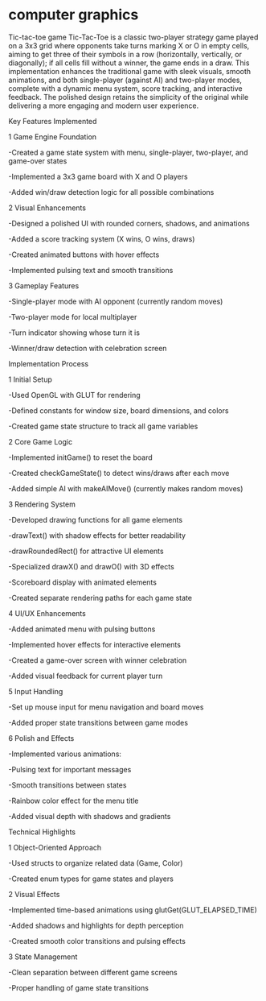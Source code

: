 # computer graphics
Tic-tac-toe game
Tic-Tac-Toe is a classic two-player strategy game played on a 3x3 grid where opponents take turns marking X or O in empty cells, aiming to get three of their symbols in a row (horizontally, vertically, or diagonally); if all cells fill without a winner, the game ends in a draw. This implementation enhances the traditional game with sleek visuals, smooth animations, and both single-player (against AI) and two-player modes, complete with a dynamic menu system, score tracking, and interactive feedback. The polished design retains the simplicity of the original while delivering a more engaging and modern user experience.
       
Key Features Implemented

1 Game Engine Foundation
   
   -Created a game state system with menu, single-player, two-player, and game-over states
   
   -Implemented a 3x3 game board with X and O players
   
   -Added win/draw detection logic for all possible combinations

2 Visual Enhancements
   
   -Designed a polished UI with rounded corners, shadows, and animations
   
   -Added a score tracking system (X wins, O wins, draws)
  
   -Created animated buttons with hover effects
  
   -Implemented pulsing text and smooth transitions

3 Gameplay Features
  
  -Single-player mode with AI opponent (currently random moves)
  
  -Two-player mode for local multiplayer
  
  -Turn indicator showing whose turn it is
  
  -Winner/draw detection with celebration screen

Implementation Process

1 Initial Setup
  
  -Used OpenGL with GLUT for rendering
  
  -Defined constants for window size, board dimensions, and colors
  
  -Created game state structure to track all game variables

2 Core Game Logic
  
  -Implemented initGame() to reset the board
  
  -Created checkGameState() to detect wins/draws after each move
  
  -Added simple AI with makeAIMove() (currently makes random moves)

3 Rendering System
  
  -Developed drawing functions for all game elements
  
  -drawText() with shadow effects for better readability
  
  -drawRoundedRect() for attractive UI elements
  
  -Specialized drawX() and drawO() with 3D effects
  
  -Scoreboard display with animated elements
  
  -Created separate rendering paths for each game state

4 UI/UX Enhancements
  
  -Added animated menu with pulsing buttons
  
  -Implemented hover effects for interactive elements
  
  -Created a game-over screen with winner celebration
  
  -Added visual feedback for current player turn

5 Input Handling
  
  -Set up mouse input for menu navigation and board moves
  
  -Added proper state transitions between game modes

6 Polish and Effects
  
  -Implemented various animations:
  
  -Pulsing text for important messages
  
  -Smooth transitions between states
  
  -Rainbow color effect for the menu title
  
  -Added visual depth with shadows and gradients

Technical Highlights

1 Object-Oriented Approach
  
  -Used structs to organize related data (Game, Color)
 
  -Created enum types for game states and players

2 Visual Effects
  
  -Implemented time-based animations using glutGet(GLUT_ELAPSED_TIME)
  
  -Added shadows and highlights for depth perception
  
  -Created smooth color transitions and pulsing effects

3 State Management
  
  -Clean separation between different game screens
  
  -Proper handling of game state transitions


